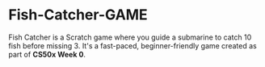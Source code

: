 # Fish-Catcher-GAME
Fish Catcher is a Scratch game where you guide a submarine to catch 10 fish before missing 3. It's a fast-paced, beginner-friendly game created as part of **CS50x Week 0**.
